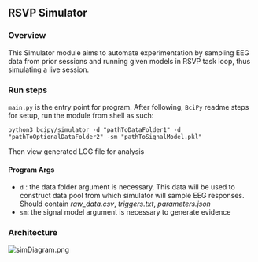 ## RSVP Simulator

### Overview

This Simulator module aims to automate experimentation by sampling EEG data from prior sessions and running given models in RSVP task loop, thus simulating a
live session.

### Run steps

`main.py` is the entry point for program. After following, `BciPy` readme steps for setup, run the module from shell as such:

``python3 bcipy/simulator -d "pathToDataFolder1" -d "pathToOptionalDataFolder2" -sm "pathToSignalModel.pkl"``

Then view generated LOG file for analysis

#### Program Args

- `d` : the data folder argument is necessary. This data will be used to construct data pool from which simulator will sample EEG responses. Should contain
  _raw_data.csv_, _triggers.txt_, _parameters.json_
- `sm`: the signal model argument is necessary to generate evidence

### Architecture

![simDiagram.png](res/simDiagram.png)


